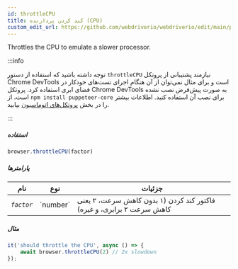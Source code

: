 ```yaml
---
id: throttleCPU
title: کند کردن پردازنده (CPU)
custom_edit_url: https://github.com/webdriverio/webdriverio/edit/main/packages/webdriverio/src/commands/browser/throttleCPU.ts
---
```


Throttles the CPU to emulate a slower processor.

:::info

توجه داشته باشید که استفاده از دستور `throttleCPU` نیازمند پشتیبانی از پروتکل Chrome DevTools است و برای مثال
نمی‌توان از آن هنگام اجرای تست‌های خودکار در فضای ابری استفاده کرد. پروتکل Chrome DevTools به صورت پیش‌فرض نصب نشده است،
از `npm install puppeteer-core` برای نصب آن استفاده کنید.
اطلاعات بیشتر را در بخش [پروتکل‌های اتوماسیون](/docs/automationProtocols) بیابید.

:::

##### استفاده

```js
browser.throttleCPU(factor)
```

##### پارامترها

<table>
  <thead>
    <tr>
      <th>نام</th><th>نوع</th><th>جزئیات</th>
    </tr>
  </thead>
  <tbody>
    <tr>
      <td><code><var>factor</var></code></td>
      <td>`number`</td>
      <td>فاکتور کند کردن (۱ بدون کاهش سرعت، ۲ یعنی کاهش سرعت ۲ برابری، و غیره)</td>
    </tr>
  </tbody>
</table>

##### مثال

```js title="throttleCPU.js"
it('should throttle the CPU', async () => {
    await browser.throttleCPU(2) // 2x slowdown
});
```